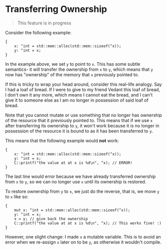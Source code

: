 # Transferring Ownership
> This feature is in progress

Consider the following example:

    {
        x: ^int = std::mem::alloc(std::mem::sizeof(^x));
        y: ^int = x;
    }

In the example above, we set `y` to point to `x`. This has some subtle 
semantics- it will transfer the ownership from `x` to `y`, which means that `y`
now has "ownership" of the memory that `x` previously pointed to.

If this is tricky to wrap your head around, consider this real-life analogy. 
Say I had a loaf of bread. If I were to give to my friend Vedant this loaf of 
bread, I don't own it any more, which means I cannot eat the bread, and I 
can't give it to someone else as I am no longer in possession of said loaf of bread. 

Note that you cannot mutate or use something that no longer has ownership of 
the resource that it previously pointed to. This means that if we use `x` after 
transferring its ownership to `y`, it won't work because it is no longer in 
possession of the resource it is bound to as it has been transferred to `y`.

This means that the following example would **not** work:

```
{
    x: ^int = std::mem::alloc(std::mem::sizeof(^x));
    y: ^int = x;
    C::printf("the value at at x is %d\n", ^x); // ERROR!
}
```

The last line would error because we have already transferred 
ownership from `x` to `y`, so we can no longer use `x` until its ownership
is restored.

To restore ownership from `y` to `x`, we just do the reverse, that is, we
move `y` to `x` like so:

```
{
    mut x: ^int = std::mem::alloc(std::mem::sizeof(^x));
    y: ^int = x;
    x = y; // give back the ownership
    C::printf("the value at at x is %d\n", ^x); // This works fine! :)
}
```

However, one slight change: I made `x` a mutable variable. This is to
avoid an error when we re-assign `x` later on to be `y`, as otherwise it wouldn't
compile.
